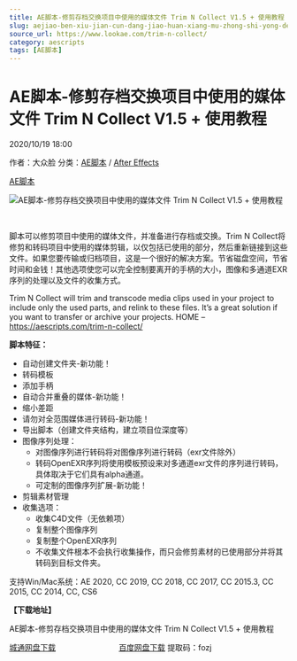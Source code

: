 ```yaml
---
title: AE脚本-修剪存档交换项目中使用的媒体文件 Trim N Collect V1.5 + 使用教程
slug: aejiao-ben-xiu-jian-cun-dang-jiao-huan-xiang-mu-zhong-shi-yong-de-mei-ti-wen-jian-trim-n-collect-v1-5-shi-yong-jiao-cheng
source_url: https://www.lookae.com/trim-n-collect/
category: aescripts
tags: [AE脚本]
---
```

# AE脚本-修剪存档交换项目中使用的媒体文件 Trim N Collect V1.5 + 使用教程

2020/10/19 18:00

作者：大众脸
分类：[AE脚本](https://www.lookae.com/after-effects/aescripts/) / [After Effects](https://www.lookae.com/after-effects/)

[AE脚本](https://www.lookae.com/tag/ae%e8%84%9a%e6%9c%ac/)

![AE脚本-修剪存档交换项目中使用的媒体文件 Trim N Collect V1.5 + 使用教程](https://www.lookae.com/wp-content/uploads/2020/10/Trim-N-Collect-.jpg "AE脚本-修剪存档交换项目中使用的媒体文件 Trim N Collect V1.5 + 使用教程-LookAE.com")

﻿

脚本可以修剪项目中使用的媒体文件，并准备进行存档或交换。Trim N Collect将修剪和转码项目中使用的媒体剪辑，以仅包括已使用的部分，然后重新链接到这些文件。如果您要传输或归档项目，这是一个很好的解决方案。节省磁盘空间，节省时间和金钱！其他选项使您可以完全控制要离开的手柄的大小，图像和多通道EXR序列的处理以及文件的收集方式。

Trim N Collect will trim and transcode media clips used in your project to include only the used parts, and relink to these files. It’s a great solution if you want to transfer or archive your projects. HOME – https://aescripts.com/trim-n-collect/

**脚本特征：**

* 自动创建文件夹-新功能！
* 转码模板
* 添加手柄
* 自动合并重叠的媒体-新功能！
* 缩小差距
* 请勿对全范围媒体进行转码-新功能！
* 导出脚本（创建文件夹结构，建立项目位深度等）
* 图像序列处理：
  + 对图像序列进行转码将对图像序列进行转码（exr文件除外）
  + 转码OpenEXR序列将使用模板预设来对多通道exr文件的序列进行转码，具体取决于它们具有alpha通道。
  + 可定制的图像序列扩展-新功能！
* 剪辑素材管理
* 收集选项：
  + 收集C4D文件（无依赖项）
  + 复制整个图像序列
  + 复制整个OpenEXR序列
  + 不收集文件根本不会执行收集操作，而只会修剪素材的已使用部分并将其转码到目标文件夹。

支持Win/Mac系统：AE 2020, CC 2019, CC 2018, CC 2017, CC 2015.3, CC 2015, CC 2014, CC, CS6

**【下载地址】**

AE脚本-修剪存档交换项目中使用的媒体文件 Trim N Collect V1.5 + 使用教程

[城通网盘下载](https://089u.com/file/680462-467561051)                             [百度网盘下载](https://pan.baidu.com/s/1fD08T1PE7NvZ9QPyaeVz6w) 提取码：fozj
